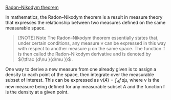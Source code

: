 
[Radon–Nikodym theorem](https://en.wikipedia.org/wiki/Radon%E2%80%93Nikodym_theorem) 

In mathematics, the Radon–Nikodym theorem is a result in measure theory that expresses the relationship between two measures defined on the same measurable space.


> [!NOTE] Note 
> The Radon–Nikodym theorem essentially states that, under certain conditions, any measure ν can be expressed in this way with respect to another measure μ on the same space. The function  f  is then called the Radon–Nikodym derivative and is denoted by ${\tfrac {d\nu }{d\mu }}$ . 


One way to derive a new measure from one already given is to assign a density to each point of the space, then integrate over the measurable subset of interest. This can be expressed as $\nu (A)=\int _{A}f\,d\mu ,$ where ν is the new measure being defined for any measurable subset A and the function f is the density at a given point. 



